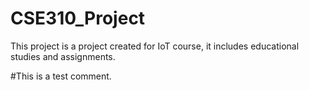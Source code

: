 # CSE310_Project
<p>This project is a project created for IoT course, it includes educational studies and assignments.<p>

#This is a test comment.